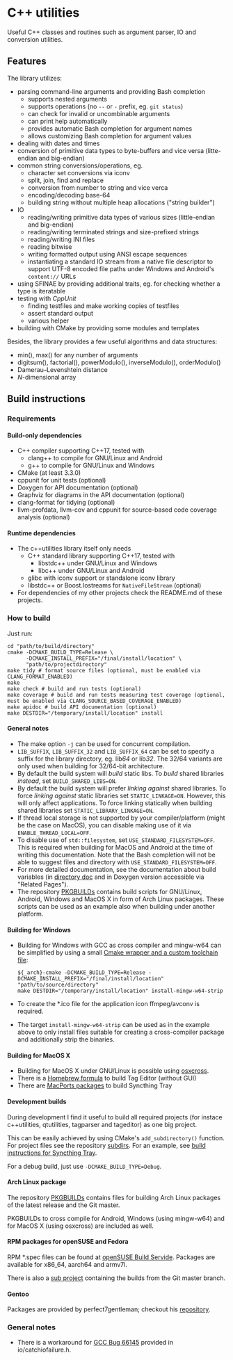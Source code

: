 # C++ utilities
Useful C++ classes and routines such as argument parser, IO and conversion utilities.

## Features
The library utilizes:

* parsing command-line arguments and providing Bash completion
    - supports nested arguments
    - supports operations (no `--` or `-` prefix, eg. `git status`)
    - can check for invalid or uncombinable arguments
    - can print help automatically
    - provides automatic Bash completion for argument names
    - allows customizing Bash completion for argument values
* dealing with dates and times
* conversion of primitive data types to byte-buffers and vice versa (litte-endian and big-endian)
* common string conversions/operations, eg.
    - character set conversions via iconv
    - split, join, find and replace
    - conversion from number to string and vice verca
    - encoding/decoding base-64
    - building string without multiple heap allocations ("string builder")
* IO
    - reading/writing primitive data types of various sizes (little-endian and big-endian)
    - reading/writing terminated strings and size-prefixed strings
    - reading/writing INI files
    - reading bitwise
    - writing formatted output using ANSI escape sequences
    - instantiating a standard IO stream from a native file descriptor to support UTF-8 encoded
      file paths under Windows and Android's `content://` URLs
* using SFINAE by providing additional traits, eg. for checking whether a type is iteratable
* testing with *CppUnit*
    - finding testfiles and make working copies of testfiles
    - assert standard output
    - various helper
* building with CMake by providing some modules and templates

Besides, the library provides a few useful algorithms and data structures:

* min(), max() for any number of arguments
* digitsum(), factorial(), powerModulo(), inverseModulo(), orderModulo()
* Damerau–Levenshtein distance
* *N*-dimensional array

## Build instructions
### Requirements
#### Build-only dependencies
* C++ compiler supporting C++17, tested with
    - clang++ to compile for GNU/Linux and Android
    - g++ to compile for GNU/Linux and Windows
* CMake (at least 3.3.0)
* cppunit for unit tests (optional)
* Doxygen for API documentation (optional)
* Graphviz for diagrams in the API documentation (optional)
* clang-format for tidying (optional)
* llvm-profdata, llvm-cov and cppunit for source-based code coverage analysis (optional)

#### Runtime dependencies
* The c++utilities library itself only needs
    * C++ standard library supporting C++17, tested with
        - libstdc++ under GNU/Linux and Windows
        - libc++ under GNU/Linux and Android
    * glibc with iconv support or standalone iconv library
    * libstdc++ or Boost.Iostreams for `NativeFileStream` (optional)
* For dependencies of my other projects check the README.md of these projects.

### How to build
Just run:
```
cd "path/to/build/directory"
cmake -DCMAKE_BUILD_TYPE=Release \
      -DCMAKE_INSTALL_PREFIX="/final/install/location" \
      "path/to/projectdirectory"
make tidy # format source files (optional, must be enabled via CLANG_FORMAT_ENABLED)
make
make check # build and run tests (optional)
make coverage # build and run tests measuring test coverage (optional, must be enabled via CLANG_SOURCE_BASED_COVERAGE_ENABLED)
make apidoc # build API documentation (optional)
make DESTDIR="/temporary/install/location" install
```

#### General notes
* The make option ```-j``` can be used for concurrent compilation.
* ```LIB_SUFFIX```, ```LIB_SUFFIX_32``` and ```LIB_SUFFIX_64``` can be set to
  specify a suffix for the library directory, eg. lib*64* or lib*32*. The 32/64 variants are only used when building for 32/64-bit architecture.
* By default the build system will *build* static libs. To *build* shared libraries *instead*, set `BUILD_SHARED_LIBS=ON`.
* By default the build system will prefer *linking against* shared libraries. To force *linking against* static libraries set `STATIC_LINKAGE=ON`.
  However, this will only affect applications. To force linking statically when building shared libraries set `STATIC_LIBRARY_LINKAGE=ON`.
* If thread local storage is not supported by your compiler/platform (might be the case on MacOS), you can disable making use of it
  via `ENABLE_THREAD_LOCAL=OFF`.
* To disable use of `std::filesystem`, set `USE_STANDARD_FILESYSTEM=OFF`. This is required when building for MacOS and Android at the time of
  writing this documentation. Note that the Bash completion will not be able to suggest files and directory with `USE_STANDARD_FILESYSTEM=OFF`.
* For more detailed documentation, see the documentation about build variables (in
  [directory doc](https://github.com/Martchus/cpp-utilities/blob/master/doc/buildvariables.md) and
  in Doxygen version accessible via "Related Pages").
* The repository [PKGBUILDs](https://github.com/Martchus/PKGBUILDs) contains build scripts for GNU/Linux, Android, Windows and
  MacOS X in form of Arch Linux packages. These scripts can be used as an example also when building under another platform.

#### Building for Windows
* Building for Windows with GCC as cross compiler and mingw-w64 can be simplified by using a small
  [Cmake wrapper and a custom toolchain file](https://aur.archlinux.org/cgit/aur.git/tree/mingw-cmake.sh?h=mingw-w64-cmake):
  ```
  ${_arch}-cmake -DCMAKE_BUILD_TYPE=Release -DCMAKE_INSTALL_PREFIX="/final/install/location" "path/to/source/directory"
  make DESTDIR="/temporary/install/location" install-mingw-w64-strip
  ```

* To create the \*.ico file for the application icon ffmpeg/avconv is required.
* The target ```install-mingw-w64-strip``` can be used as in the example above to only install files
  suitable for creating a cross-compiler package and additionally strip the binaries.

#### Building for MacOS X
* Building for MacOS X under GNU/Linux is possible using [osxcross](https://github.com/tpoechtrager/osxcross).
* There is a [Homebrew formula](https://gist.github.com/rakkesh/0b13b8fca5dd1d57d98537ef1dd2e0dd) to build Tag Editor (without GUI)
* There are [MacPorts packages](https://www.macports.org/ports.php?by=name&substr=syncthingtray-devel) to build Syncthing Tray

#### Development builds
During development I find it useful to build all required projects (for instace c++utilities, qtutilities, tagparser and tageditor) as one big project.

This can be easily achieved by using CMake's ```add_subdirectory()``` function. For project files
see the repository [subdirs](https://github.com/Martchus/subdirs). For an example, see
[build instructions for Syncthing Tray](https://github.com/Martchus/syncthingtray#building-this-straight).

For a debug build, just use ```-DCMAKE_BUILD_TYPE=Debug```.

#### Arch Linux package
The repository [PKGBUILDs](https://github.com/Martchus/PKGBUILDs) contains files for building Arch Linux packages of
the latest release and the Git master.

PKGBUILDs to cross compile for Android, Windows (using mingw-w64) and for MacOS X (using osxcross) are included as well.

#### RPM packages for openSUSE and Fedora
RPM \*.spec files can be found at [openSUSE Build Servide](https://build.opensuse.org/project/show/home:mkittler).
Packages are available for x86_64, aarch64 and armv7l.

There is also a [sub project](https://build.opensuse.org/project/show/home:mkittler:vcs) containing the builds from
the Git master branch.

#### Gentoo
Packages are provided by perfect7gentleman; checkout his [repository](https://github.com/perfect7gentleman/pg_overlay).

### General notes
* There is a workaround for [GCC Bug 66145](https://gcc.gnu.org/bugzilla/show_bug.cgi?id=66145) provided
  in io/catchiofailure.h.
